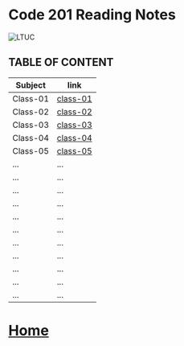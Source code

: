 # Code 201 Reading Notes
![LTUC](https://img.alwakeelnews.com/Content/Upload/small/8202013104316907594295.jpg)

## TABLE OF CONTENT 

**Subject** | **link**
------------ | -------------
Class-01 | [class-01](https://malakmomani.github.io/reading-notes/code201/class-01)
Class-02 | [class-02](https://malakmomani.github.io/reading-notes/code201/class-02)
Class-03 | [class-03](https://malakmomani.github.io/reading-notes/code201/class-03)
Class-04 | [class-04](https://malakmomani.github.io/reading-notes/code201/class-04)
Class-05 | [class-05](https://malakmomani.github.io/reading-notes/code201/class-04)
... | ...
... | ...
... | ...
... | ...
... | ...
... | ...
... | ...
... | ...
... | ...
... | ...
... | ...

# [Home](https://malakmomani.github.io/reading-notes/)

